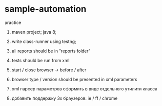 # sample-automation
practice


1) maven project; java 8;
2) write class-runner using testng;
3) all reports should be in "reports folder"
4) tests should be run from xml
5) start / close browser -> before / after
6) browser type / version should be presented in xml parameters


7) xml парсер параметров оформить в виде отдельного утилити класса
8) добавить поддержку 3х браузеров: ie / ff / chrome
